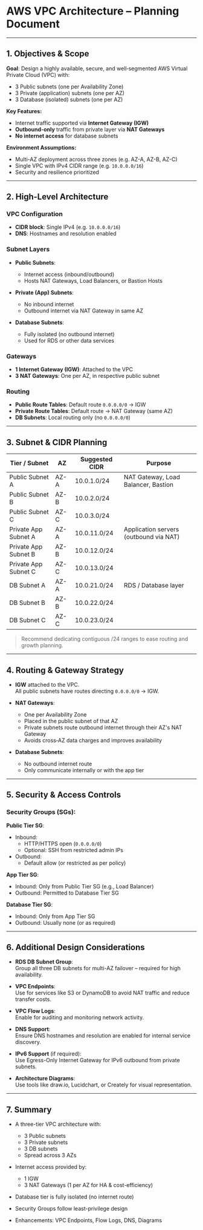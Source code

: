 # AWS VPC Architecture – Planning Document

---

## 1. Objectives & Scope

**Goal**: Design a highly available, secure, and well‑segmented AWS Virtual Private Cloud (VPC) with:

- 3 Public subnets (one per Availability Zone)  
- 3 Private (application) subnets (one per AZ)  
- 3 Database (isolated) subnets (one per AZ)

**Key Features:**

- Internet traffic supported via **Internet Gateway (IGW)**
- **Outbound-only** traffic from private layer via **NAT Gateways**
- **No internet access** for database subnets

**Environment Assumptions:**

- Multi-AZ deployment across three zones (e.g. AZ-A, AZ-B, AZ-C)
- Single VPC with IPv4 CIDR range (e.g. `10.0.0.0/16`)
- Security and resilience prioritized

---

## 2. High-Level Architecture

### VPC Configuration

- **CIDR block**: Single IPv4 (e.g. `10.0.0.0/16`)
- **DNS**: Hostnames and resolution enabled

### Subnet Layers

- **Public Subnets**:  
  - Internet access (inbound/outbound)  
  - Hosts NAT Gateways, Load Balancers, or Bastion Hosts

- **Private (App) Subnets**:  
  - No inbound internet  
  - Outbound internet via NAT Gateway in same AZ

- **Database Subnets**:  
  - Fully isolated (no outbound internet)  
  - Used for RDS or other data services

### Gateways

- **1 Internet Gateway (IGW)**: Attached to the VPC
- **3 NAT Gateways**: One per AZ, in respective public subnet

### Routing

- **Public Route Tables**: Default route `0.0.0.0/0` → IGW  
- **Private Route Tables**: Default route → NAT Gateway (same AZ)  
- **DB Subnets**: Local routing only (no `0.0.0.0/0`)

---

## 3. Subnet & CIDR Planning

| Tier / Subnet         | AZ    | Suggested CIDR   | Purpose                                 |
|------------------------|--------|------------------|------------------------------------------|
| Public Subnet A       | AZ-A  | 10.0.1.0/24      | NAT Gateway, Load Balancer, Bastion      |
| Public Subnet B       | AZ-B  | 10.0.2.0/24      |                                          |
| Public Subnet C       | AZ-C  | 10.0.3.0/24      |                                          |
| Private App Subnet A  | AZ-A  | 10.0.11.0/24     | Application servers (outbound via NAT)   |
| Private App Subnet B  | AZ-B  | 10.0.12.0/24     |                                          |
| Private App Subnet C  | AZ-C  | 10.0.13.0/24     |                                          |
| DB Subnet A           | AZ-A  | 10.0.21.0/24     | RDS / Database layer                     |
| DB Subnet B           | AZ-B  | 10.0.22.0/24     |                                          |
| DB Subnet C           | AZ-C  | 10.0.23.0/24     |                                          |

> Recommend dedicating contiguous /24 ranges to ease routing and growth planning.

---

## 4. Routing & Gateway Strategy

- **IGW** attached to the VPC.  
  All public subnets have routes directing `0.0.0.0/0` → IGW.
  
- **NAT Gateways**:  
  - One per Availability Zone  
  - Placed in the public subnet of that AZ  
  - Private subnets route outbound internet through their AZ's NAT Gateway  
  - Avoids cross‑AZ data charges and improves availability

- **Database Subnets**:  
  - No outbound internet route  
  - Only communicate internally or with the app tier


---

## 5. Security & Access Controls

### Security Groups (SGs):

**Public Tier SG**:
- Inbound:
  - HTTP/HTTPS open (`0.0.0.0/0`)
  - Optional: SSH from restricted admin IPs
- Outbound:
  - Default allow (or restricted as per policy)

**App Tier SG**:
- Inbound: Only from Public Tier SG (e.g., Load Balancer)
- Outbound: Permitted to Database Tier SG

**Database Tier SG**:
- Inbound: Only from App Tier SG
- Outbound: Usually none (or as required)

---

## 6. Additional Design Considerations

- **RDS DB Subnet Group**:  
  Group all three DB subnets for multi-AZ failover – required for high availability.

- **VPC Endpoints**:  
  Use for services like S3 or DynamoDB to avoid NAT traffic and reduce transfer costs.

- **VPC Flow Logs**:  
  Enable for auditing and monitoring network activity.

- **DNS Support**:  
  Ensure DNS hostnames and resolution are enabled for internal service discovery.

- **IPv6 Support** (if required):  
  Use Egress-Only Internet Gateway for IPv6 outbound from private subnets.

- **Architecture Diagrams**:  
  Use tools like draw.io, Lucidchart, or Creately for visual representation.

---

## 7. Summary

- A three-tier VPC architecture with:
  - 3 Public subnets  
  - 3 Private subnets  
  - 3 DB subnets  
  - Spread across 3 AZs

- Internet access provided by:
  - 1 IGW
  - 3 NAT Gateways (1 per AZ for HA & cost-efficiency)

- Database tier is fully isolated (no internet route)

- Security Groups follow least-privilege design

- Enhancements: VPC Endpoints, Flow Logs, DNS, Diagrams
